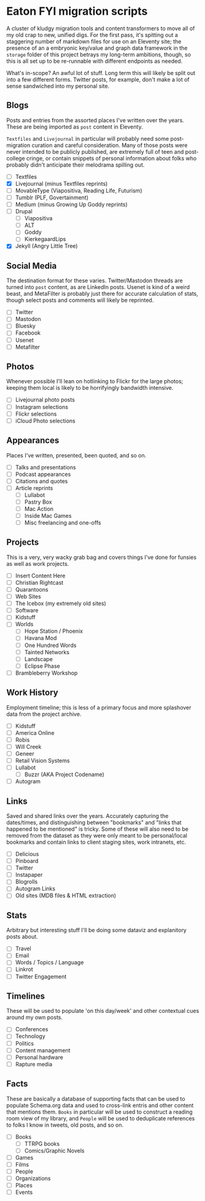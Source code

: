 # Eaton FYI migration scripts

A cluster of kludgy migration tools and content transformers to move all of my old crap to new, unified digs. For the first pass, it's spitting out a staggering number of markdown files for use on an Eleventy site; the presence of an a embryonic key/value and graph data framework in the `storage` folder of this project betrays my long-term ambitions, though, so this is all set up to be re-runnable with different endpoints as needed.

What's in-scope? An awful lot of stuff. Long term this will likely be split out into a few different forms. Twitter posts, for example, don't make a lot of sense sandwiched into my personal site.

## Blogs

Posts and entries from the assorted places I've written over the years. These are being imported as `post` content in Eleventy.

`Textfiles` and `Livejournal` in particular will probably need some post-migration curation and careful consideration. Many of those posts were never intended to be publicly published, are extremely full of teen and post-college cringe, or contain snippets of personal information about folks who probably didn't anticipate their melodrama spilling out.

- [ ] Textfiles
- [x] Livejournal (minus Textfiles reprints)
- [ ] MovableType (Viapositiva, Reading Life, Futurism)
- [ ] Tumblr (PLF, Govertainment)
- [ ] Medium (minus Growing Up Goddy reprints)
- [ ] Drupal
  - [ ] Viapositiva
  - [ ] ALT
  - [ ] Goddy
  - [ ] KierkegaardLips
- [x] Jekyll (Angry Little Tree)

## Social Media

 The destination format for these varies. Twitter/Mastodon threads are turned into `post` content, as are LinkedIn posts. Usenet is kind of a weird beast, and MetaFilter is probably just there for accurate calculation of stats, though select posts and comments will likely be reprinted.

- [ ] Twitter
- [ ] Mastodon
- [ ] Bluesky
- [ ] Facebook
- [ ] Usenet
- [ ] Metafilter

## Photos

Whenever possible I'll lean on hotlinking to Flickr for the large photos; keeping them local is likely to be horrifyingly bandwidth intensive.

- [ ] Livejournal photo posts
- [ ] Instagram selections
- [ ] Flickr selections
- [ ] iCloud Photo selections

## Appearances

Places I've written, presented, been quoted, and so on.

- [ ] Talks and presentations
- [ ] Podcast appearances
- [ ] Citations and quotes
- [ ] Article reprints
  - [ ] Lullabot
  - [ ] Pastry Box
  - [ ] Mac Action
  - [ ] Inside Mac Games
  - [ ] Misc freelancing and one-offs

## Projects

This is a very, very wacky grab bag and covers things I've done for funsies as well as work projects.

- [ ] Insert Content Here
- [ ] Christian Rightcast
- [ ] Quarantoons
- [ ] Web Sites
- [ ] The Icebox (my extremely old sites)
- [ ] Software
- [ ] Kidstuff
- [ ] Worlds
  - [ ] Hope Station / Phoenix
  - [ ] Havana Mod
  - [ ] One Hundred Words
  - [ ] Tainted Networks
  - [ ] Landscape
  - [ ] Eclipse Phase
- [ ] Brambleberry Workshop

## Work History

Employment timeline; this is less of a primary focus and more splashover data from the project archive.

- [ ] Kidstuff
- [ ] America Online
- [ ] Robis
- [ ] Will Creek
- [ ] Geneer
- [ ] Retail Vision Systems
- [ ] Lullabot
  - [ ] Buzzr (AKA Project Codename)
- [ ] Autogram

## Links

Saved and shared links over the years. Accurately capturing the dates/times, and distinguishing between "bookmarks" and "links that happened to be mentioned" is tricky. Some of these will also need to be removed from the dataset as they were only meant to be personal/local bookmarks and contain links to client staging sites, work intranets, etc.

- [ ] Delicious
- [ ] Pinboard
- [ ] Twitter
- [ ] Instapaper
- [ ] Blogrolls
- [ ] Autogram Links
- [ ] Old sites (MDB files & HTML extraction)

## Stats

Arbitrary but interesting stuff I'll be doing some dataviz and explanitory posts about.

- [ ] Travel
- [ ] Email
- [ ] Words / Topics / Language
- [ ] Linkrot
- [ ] Twitter Engagement

## Timelines

These will be used to populate 'on this day/week' and other contextual cues around my own posts.

- [ ] Conferences
- [ ] Technology
- [ ] Politics
- [ ] Content management
- [ ] Personal hardware
- [ ] Rapture media

## Facts

These are basically a database of supporting facts that can be used to populate Schema.org data and used to cross-link entris and other content that mentions them. `Books` in particular will be used to construct a reading room view of my library, and `People` will be used to deduplicate references to folks I know in tweets, old posts, and so on.

- [ ] Books
  - [ ] TTRPG books
  - [ ] Comics/Graphic Novels
- [ ] Games
- [ ] Films
- [ ] People
- [ ] Organizations
- [ ] Places
- [ ] Events
